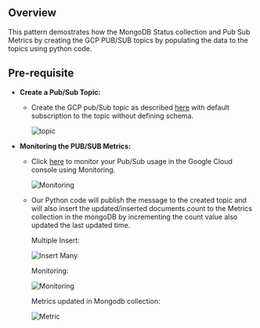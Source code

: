 ## Overview
   This pattern demostrates how the MongoDB Status collection and Pub Sub Metrics by creating the GCP PUB/SUB topics by populating the data to the topics using python code.

## Pre-requisite
- **Create a Pub/Sub Topic:**
  * Create the GCP pub/Sub topic as described [here](https://cloud.google.com/pubsub/docs/create-topic#create_a_topic_2) with default subscription to the topic without defining schema.

    ![topic](https://github.com/mongodb-partners/MongoDb-BigQuery-Workshops/assets/109083730/b0d28333-abc8-445f-ba23-7b39117221d4)

- **Monitoring the PUB/SUB Metrics:**

  * Click [here](https://cloud.google.com/pubsub/docs/monitoring) to monitor your Pub/Sub usage in the Google Cloud console using Monitoring.
 
    ![Monitoring](https://github.com/mongodb-partners/MongoDb-BigQuery-Workshops/assets/109083730/15bf461e-7ec7-4e48-a7e1-861191fb9882)

  * Our Python code will publish the message to the created topic and will also insert the updated/inserted documents count to the Metrics collection in the mongoDB by incrementing the count value also updated the last updated time.
 
    Multiple Insert:
    
    ![Insert Many](https://github.com/mongodb-partners/MongoDb-BigQuery-Workshops/assets/109083730/ebe64f1a-586e-408f-9c5c-6c3cadf230a5)

    Monitoring:
    
    ![Monitoring](https://github.com/mongodb-partners/MongoDb-BigQuery-Workshops/assets/109083730/15bf461e-7ec7-4e48-a7e1-861191fb9882)

    Metrics updated in Mongodb collection:

    ![Metric](https://github.com/mongodb-partners/MongoDb-BigQuery-Workshops/assets/109083730/6438e7f4-0d39-47da-8fac-5a34a8d99134)
  
  
    
